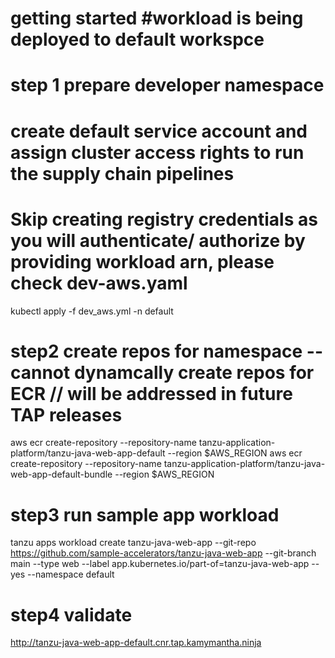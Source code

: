 # getting started #workload is being deployed to default workspce
# step 1 prepare developer namespace
# create default service account and assign cluster access rights to run the supply chain pipelines
# Skip creating registry credentials as you will authenticate/ authorize by providing workload arn, please check dev-aws.yaml

 kubectl apply -f dev_aws.yml -n default
 
# step2 create repos for namespace -- cannot dynamcally create repos for ECR // will be addressed in future TAP releases
aws ecr create-repository --repository-name tanzu-application-platform/tanzu-java-web-app-default --region $AWS_REGION
aws ecr create-repository --repository-name tanzu-application-platform/tanzu-java-web-app-default-bundle --region $AWS_REGION

# step3 run sample app workload
tanzu apps workload create tanzu-java-web-app --git-repo https://github.com/sample-accelerators/tanzu-java-web-app --git-branch main --type web --label app.kubernetes.io/part-of=tanzu-java-web-app --yes --namespace default

# step4 validate
 http://tanzu-java-web-app-default.cnr.tap.kamymantha.ninja


 